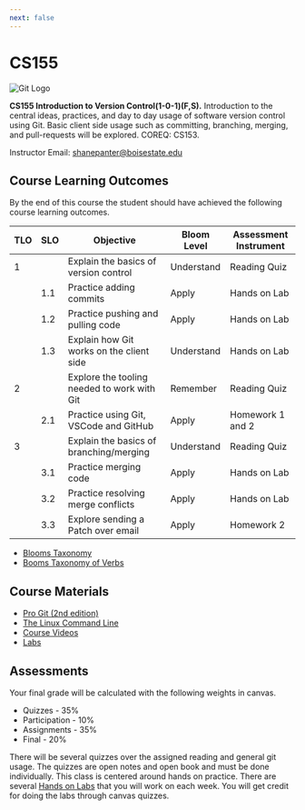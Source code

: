 ```yaml
---
next: false
---
```

# CS155

![Git Logo](images/git-banner.gif)

**CS155 Introduction to Version Control(1-0-1)(F,S).** Introduction to
the central ideas, practices, and day to day usage of software version
control using Git. Basic client side usage such as committing,
branching, merging, and pull-requests will be explored. COREQ: CS153.

Instructor Email: shanepanter@boisestate.edu

## Course Learning Outcomes

By the end of this course the student should have achieved the following
course learning outcomes.

| TLO | SLO | Objective                                   | Bloom Level | Assessment Instrument |
|-----|-----|---------------------------------------------|-------------|-----------------------|
| 1   |     | Explain the basics of version control       | Understand  | Reading Quiz          |
|     | 1.1 | Practice adding commits                     | Apply       | Hands on Lab          |
|     | 1.2 | Practice pushing and pulling code           | Apply       | Hands on Lab          |
|     | 1.3 | Explain how Git works on the client side    | Understand  | Hands on Lab          |
| 2   |     | Explore the tooling needed to work with Git | Remember    | Reading Quiz          |
|     | 2.1 | Practice using Git, VSCode and GitHub       | Apply       | Homework 1 and 2      |
| 3   |     | Explain the basics of branching/merging     | Understand  | Reading Quiz          |
|     | 3.1 | Practice merging code                       | Apply       | Hands on Lab          |
|     | 3.2 | Practice resolving merge conflicts          | Apply       | Hands on Lab          |
|     | 3.3 | Explore sending a Patch over email          | Apply       | Homework 2            |

- [Blooms Taxonomy](https://cft.vanderbilt.edu/guides-sub-pages/blooms-taxonomy/)
- [Booms Taxonomy of Verbs](https://tips.uark.edu/blooms-taxonomy-verb-chart/)

## Course Materials

- [Pro Git (2nd edition)](https://git-scm.com/book/en/v2)
- [The Linux Command Line](https://drive.google.com/file/d/1nJ0XC0H7eI5I_g9WCqY9v-LlBMREaRBe/view?usp=share_link)
- [Course Videos](https://www.youtube.com/playlist?list=PLFziFbk-D-X3wbyZiKOu5aEcf9NGFUj8R)
- [Labs](https://github.com/shanep?tab=repositories&q=250&type=&language=&sort=)

## Assessments

Your final grade will be calculated with the following weights in canvas.

- Quizzes - 35%
- Participation - 10%
- Assignments - 35%
- Final - 20%

There will be several quizzes over the assigned reading and general git usage.
The quizzes are open notes and open book and must be done individually. This
class is centered around hands on practice. There are several [Hands on
Labs](https://github.com/shanep?tab=repositories&q=250&type=&language=&sort=)
that you will work on each week. You will get credit for doing the labs through
canvas quizzes.

<!--@include: ../../parts/syllabus-boiler.md-->
